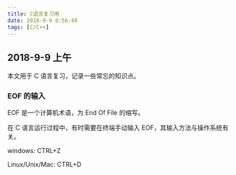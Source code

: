 ```yaml
---
title: C语言复习用
date: 2018-9-9 8:56:49
tags: [C/C++]
---
```


## 2018-9-9 上午

本文用于 C 语言复习，记录一些常忘的知识点。

### EOF 的输入

EOF 是一个计算机术语，为 End Of File 的缩写。

在 C 语言运行过程中，有时需要在终端手动输入 EOF，其输入方法与操作系统有关。

windows: CTRL+Z

Linux/Unix/Mac: CTRL+D
